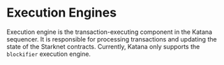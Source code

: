 # Execution Engines

Execution engine is the transaction-executing component in the Katana sequencer. It is responsible for processing transactions and updating the state of the Starknet contracts. Currently, Katana only supports the `blockifier` execution engine.

